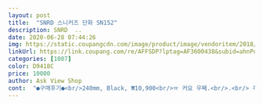 ```yaml
---
layout: post 
title:  "SNRD 스니커즈 단화 SN152" 
description: SNRD  ..
date: 2020-06-28 07:44:26 
img: https://static.coupangcdn.com/image/product/image/vendoritem/2018/12/10/3855915655/339dac4b-1305-440f-ba2f-b24c7cc23e7c.jpg 
linkUrl: https://link.coupang.com/re/AFFSDP?lptag=AF3600438&subid=ahnPublicAsk&pageKey=305778611&itemId=963896204&vendorItemId=3855915655&traceid=V0-113-a1108c43087aa01a 
categories: [1007] 
color: D9418C 
price: 10000 
author: Ask View Shop 
cont:  "●구매후기●<br/>240mm, Black, ₩10,900<br/>ㅠ 커요 우째.<br/>.<br/> 꼭 정사이즈로 주문하세요.<br/>.<br/><br/>가격대비 신다보면 문제없겠지만 편하길 바랍니다 :)<br/>같은 경우는 때가 빨리아서 한철 신는다고 생각하고<br/>그래서 고민 하다가 금방 늘어 나겠지 생각하고 정사이즈로 시켰어요.<br/> 평소에 235 사이즈이고 이 제품도 235사이즈로 구매했어요.<br/><br/>그런데 예전에 컨버스화를 크게 신었더니 헐떡이는게 커서<br/>그리고 그 다음날 신고 돌아 다녔는데 한쪽 새끼 발만 살짝 아프다 정도였어요.<br/> 한철 신기 좋고 다음에 또 구매 하고싶은 제품이에요.<br/><br/>근데 .<br/>.<br/> 가격이 착해서 그런걸까요?<br/>깔창부위는 신었을때는 안보이겠지만, 마감처리는 짝짝이 신은듯한 느낌이랄까요<br/>꼼꼼한 포장으로 박스도 찌그러지지않고 잘도착했답니다.<br/><br/>마지막으로 배송은 구매후 바로 다음날 도착했어요!!<br/>막상 배송상품 받아보니 정사이즈로 구매하길 잘한것같아요.<br/><br/>발볼은 엄청 꽉 맞다 답답하다라는 생각은 안들었고 기장은 조금 여유가 있다 라는 생각이 들었어요.<br/> 발볼에 따라 사이즈 차이가 있겠지만 화이트 제품은 정사이즈 착용 하셔도 좋을것 같아요.<br/><br/>배송은 빨리 왔어요.<br/><br/>사이즈 때문에 고민을 많이했어요.<br/><br/>색깔별로 주문하고싶네요 ㅎ 번창하세요♡<br/>신어보니 발가락  아픈지모르겠고 편하게 잘신고있어요^^<br/>앞코도 왼쪽은 둥글지않고 뾰족한 느낌이라 발가락이 불편하게 느껴지는건지,,<br/>양말신는다면 딱 맞을것 같아요<br/>오래 신어보지 않아서 쿠션여부, 발뒷꿈치가 아플지는 모르겠지만<br/>오른쪽 신발은 마감도 깨끗하고 오염없고 앞코가 둥글어서 참 편한데<br/>오히려 걸을때 힘주고 걸어야 해서 더 불편하더라고요.<br/><br/>왼쪽신발은 본드 마감처리가 깔끔하지 않고 깔창내부 오염도 좀 있어요<br/>우선 무게는 생각보다 가벼워요.<br/> 보통 컨버스보다 조금더 가벼워요.<br/><br/>이물감없이 뽀얀 화이트색상이라 군더기없이 깔끔합니다!!<br/>일단 로켓이라 빨리받아서 좋았구요 ㅎ<br/>작으면 어쩌지 불편하면 어쩌지 걱정을 많이했는데<br/>저렴하게 너무 잘산것같아요^^<br/>저렴한 상품으로 알아보다가 이 제품을 구매하게 됐어요.<br/><br/>제 발볼은 얇은편도 아니고 평범보다 조금 넓은 정도 이고<br/>제가 마감처리를 잘 보는편이라서 눈에 거슬렸는데<br/>컨버스 살까 구매하다가 저렴한 가격에 끌려서 충동구매했는데 검정색은 역시 깔끔해요.<br/><br/>평소 운동화240.<br/>245 신어보고 신는데 이건 충동구매라 리뷰보고 정사이즈시켰는데도 240시켰는데 맨발에 신었을때는 한칫수 더 작은거 시켜도 됐을것 같은데<br/>평소에 컨버스 종류 자주 신는데 화이트<br/>푹신한 깔창하나 덧대면 좀 여유가 있어보이는 신발은 아닐것 같은, 그런느낌.<br/><br/>하지만 후기평보니 한치수크게사라고해서 40인데 45주문햇거든요.<br/>.<br/><br/>후기보면 발볼 있으면 한치수 크게 사라는 후기가 대부분 이었어요.<br/><br/>" 
---
```

